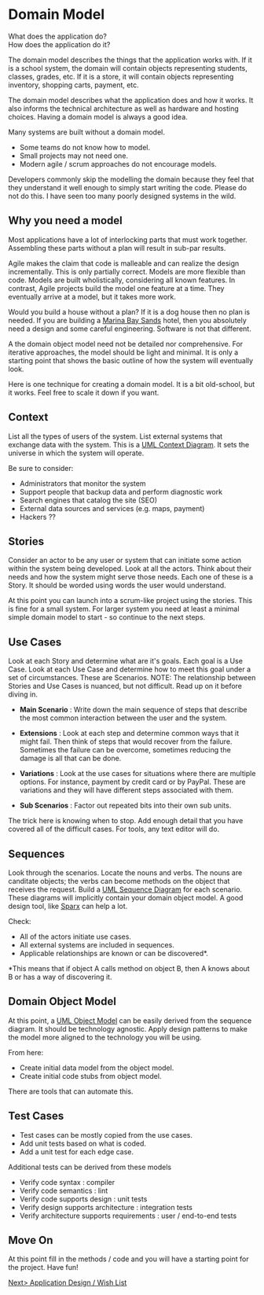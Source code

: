 # Domain Model
What does the application do?<br>
How does the application do it?


The domain model describes the things that the application works with. If it is a school system, the domain will contain objects representing students, classes, grades, etc. If it is a store, it will contain objects representing inventory, shopping carts, payment, etc.

The domain model describes what the application does and how it works. It also informs the technical architecture as well as hardware and hosting choices. Having a domain model is always a good idea.

Many systems are built without a domain model.
- Some teams do not know how to model.
- Small projects may not need one.
- Modern agile / scrum approaches do not encourage models.

Developers commonly skip the modelling the domain because they feel that they understand it well enough to simply start writing the code. Please do not do this. I have seen too many poorly designed systems in the wild.

## Why you need a model
Most applications have a lot of interlocking parts that must work together. Assembling these parts without a plan will result in sub-par results.

Agile makes the claim that code is malleable and can realize the design incrementally. This is only partially correct. Models are more flexible than code. Models are built wholistically, considering all known features. In contrast, Agile projects build the model one feature at a time. They eventually arrive at a model, but it takes more work.

Would you build a house without a plan? If it is a dog house then no plan is needed. If you are building a [Marina Bay Sands](https://www.marinabaysands.com/) hotel, then you absolutely need a design and some careful engineering. Software is not that different.

A the domain object model need not be detailed nor comprehensive. For iterative approaches, the model should be light and minimal. It is only a starting point that shows the basic outline of how the system will eventually look.

Here is one technique for creating a domain model. It is a bit old-school, but it works. Feel free to scale it down if you want.

## Context
List all the types of users of the system. List external systems that exchange data with the system. This is a [UML Context Diagram](https://en.wikipedia.org/wiki/System_context_diagram). It sets the universe in which the system will operate.

Be sure to consider:
- Administrators that monitor the system
- Support people that backup data and perform diagnostic work
- Search engines that catalog the site (SEO)
- External data sources and services (e.g. maps, payment)
- Hackers ??

## Stories
Consider an actor to be any user or system that can initiate some action within the system being developed. Look at all the actors. Think about their needs and how the system might serve those needs. Each one of these is a Story. It should be worded using words the user would understand.

At this point you can launch into a scrum-like project using the stories. This is fine for a small system. For larger system you need at least a minimal simple domain model to start - so continue to the next steps.

## Use Cases
Look at each Story and determine what are it's goals. Each goal is a Use Case. Look at each Use Case and determine how to meet this goal under a set of circumstances. These are Scenarios. NOTE: The relationship between Stories and Use Cases is nuanced, but not difficult. Read up on it before diving in.

- **Main Scenario** : Write down the main sequence of steps that describe the most common interaction between the user and the system.

- **Extensions** : Look at each step and determine common ways that it might fail. Then think of steps that would recover from the failure. Sometimes the failure can be overcome, sometimes reducing the damage is all that can be done.

- **Variations** : Look at the use cases for situations where there are multiple options. For instance, payment by credit card or by PayPal. These are variations and they will have different steps associated with them.

- **Sub Scenarios** : Factor out repeated bits into their own sub units.

The trick here is knowing when to stop. Add enough detail that you have covered all of the difficult cases. For tools, any text editor will do.

## Sequences
Look through the scenarios. Locate the nouns and verbs. The nouns are canditate objects; the verbs can become methods on the object that receives the request. Build a [UML Sequence Diagram](https://en.wikipedia.org/wiki/Sequence_diagram) for each scenario. These diagrams will implicitly contain your domain object model. A good design tool, like [Sparx](https://sparxsystems.com/) can help a lot.

Check:
- All of the actors initiate use cases.
- All external systems are included in sequences.
- Applicable relationships are known or can be discovered*.

*This means that if object A calls method on object B, then A knows about B or has a way of discovering it.

## Domain Object Model
At this point, a [UML Object Model](https://en.wikipedia.org/wiki/Sequence_diagram) can be easily derived from the sequence diagram. It should be technology agnostic. Apply design patterns to make the model more aligned to the technology you will be using. 

From here:
- Create initial data model from the object model.
- Create initial code stubs from object model.

There are tools that can automate this.

## Test Cases
- Test cases can be mostly copied from the use cases. 
- Add unit tests based on what is coded.
- Add a unit test for each edge case.

Additional tests can be derived from these models

- Verify code syntax : compiler
- Verify code semantics : lint
- Verify code supports design : unit tests
- Verify design supports architecture : integration tests
- Verify architecture supports requirements : user / end-to-end tests

## Move On
At this point fill in the methods / code and you will have a starting point for the project. Have fun!

[Next> Application Design / Wish List](WishList.md)